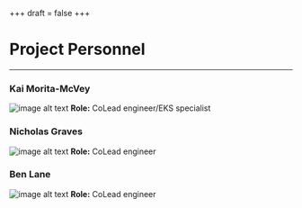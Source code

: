 +++
draft = false
+++


# Project Personnel

---

### Kai Morita-McVey​
![image alt text](/BeaverCDS-landing/img/Kai_pic.PNG)
**Role:** CoLead engineer/EKS specialist 

### Nicholas Graves
![image alt text](/BeaverCDS-landing/img/nick_pic.PNG)
**Role:** CoLead engineer  

### Ben Lane
![image alt text](/BeaverCDS-landing/img/ben_pic.PNG)
**Role:** CoLead engineer  

